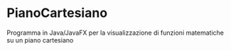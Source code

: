 # PianoCartesiano
Programma in Java/JavaFX per la visualizzazione di funzioni matematiche su un piano cartesiano
